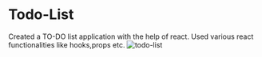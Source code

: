 # Todo-List
Created a TO-DO list application with the help of react.
Used various react functionalities like hooks,props etc.
![todo-list](https://user-images.githubusercontent.com/84692375/232338543-a00ef378-e887-47cf-947e-0c44121e65c6.png)


